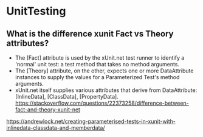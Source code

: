 # UnitTesting


## What is the difference xunit Fact vs Theory attributes?

- The [Fact] attribute is used by the xUnit.net test runner to identify a 'normal' unit test: a test method that takes no method arguments.
- The [Theory] attribute, on the other, expects one or more DataAttribute instances to supply the values for a Parameterized Test's method arguments.
- xUnit.net itself supplies various attributes that derive from DataAttribute: [InlineData], [ClassData], [PropertyData].
https://stackoverflow.com/questions/22373258/difference-between-fact-and-theory-xunit-net


https://andrewlock.net/creating-parameterised-tests-in-xunit-with-inlinedata-classdata-and-memberdata/
